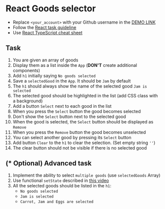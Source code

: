 # React Goods selector
- Replace `<your_account>` with your Github username in the [DEMO LINK](https://OksanaTyshchenko.github.io/react_goods-selector/)
- Follow the [React task guideline](https://github.com/mate-academy/react_task-guideline#react-tasks-guideline)
- Use [React TypeScript cheat sheet](https://mate-academy.github.io/fe-program/js/extra/react-typescript)

## Task
1. You are given an array of goods
1. Display them as a list inside the `App` (**DON'T** create additional components)
1. Add `h1` initially saying `No goods selected`
1. Save a `selectedGood` in the `App`. It should be `Jam` by default
1. The `h1` should always show the name of the selected good `Jam is selected`
1. The selected good should be highlighted in the list (add CSS class with a background)
1. Add a button `Select` next to each good in the list
1. When you press the `Select` button the good becomes selected
1. Don't show the `Select` button next to the selected good
1. When the good is selected, the `Select` button should be displayed as `Remove`
1. When you press the `Remove` button the good becomes unselected
1. You can select another good by pressing its `Select` button
1. Add button `Clear` to the `h1` to clear the selection. (Set empty string `''`)
1. The clear button should not be visible if there is no selected good

## (* Optional) Advanced task
1. Implement the ability to select `multiple goods` (use `selectedGoods` Array)
1. Use functional `setState` described in [this video](https://youtu.be/zMe2Qq-ThpM)
1. All the selected goods should be listed in the `h1`:
    - `No goods selected`
    - `Jam is selected`
    - `Carrot, Jam and Eggs are selected`
